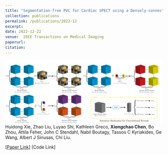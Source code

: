 ```yaml
---
title: "Segmentation-free PVC for Cardiac SPECT using a Densely-connected Multi-dimensional Dynamic Network"
collection: publications
permalink: /publications/2022-12
excerpt: 
date: 2022-12-22
venue:  IEEE Transactions on Medical Imaging
paperurl:  
citation: 
---
```

![](../figures/2022-TMI-Xie.png)  
Huidong Xie, Zhao Liu, Luyao Shi, Kathleen Greco, **Xiongchao Chen**, Bo Zhou, Attila Feher, John C Stendahl, Nabil Boutagy, Tassos C Kyriakides, Ge Wang, Albert J Sinusas, Chi Liu.

[[Paper Link](https://ieeexplore.ieee.org/document/9969636)]
[Code Link]
